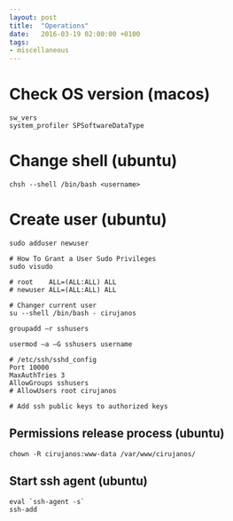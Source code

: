 ```yaml
---
layout: post
title:  "Operations"
date:   2016-03-19 02:00:00 +0100
tags:
- miscellaneous
---
```


# Check OS version (macos)

```
sw_vers
system_profiler SPSoftwareDataType
```

# Change shell (ubuntu)

```
chsh --shell /bin/bash <username>
```

# Create user (ubuntu)

```
sudo adduser newuser

# How To Grant a User Sudo Privileges
sudo visudo

# root    ALL=(ALL:ALL) ALL
# newuser ALL=(ALL:ALL) ALL

# Changer current user
su --shell /bin/bash - cirujanos

groupadd –r sshusers

usermod –a –G sshusers username

# /etc/ssh/sshd_config
Port 10000
MaxAuthTries 3
AllowGroups sshusers
# AllowUsers root cirujanos

# Add ssh public keys to authorized keys
```

## Permissions release process (ubuntu)

```
chown -R cirujanos:www-data /var/www/cirujanos/
```

## Start ssh agent (ubuntu)

```
eval `ssh-agent -s`
ssh-add
```


